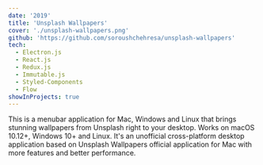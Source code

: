 ```yaml
---
date: '2019'
title: 'Unsplash Wallpapers'
cover: './unsplash-wallpapers.png'
github: 'https://github.com/soroushchehresa/unsplash-wallpapers'
tech:
  - Electron.js
  - React.js
  - Redux.js
  - Immutable.js
  - Styled-Components
  - Flow
showInProjects: true
---
```


This is a menubar application for Mac, Windows and Linux that brings stunning wallpapers from Unsplash right to your desktop. Works on macOS 10.12+, Windows 10+ and Linux.
It's an unofficial cross-platform desktop application based on Unsplash Wallpapers official application for Mac with more features and better performance.

